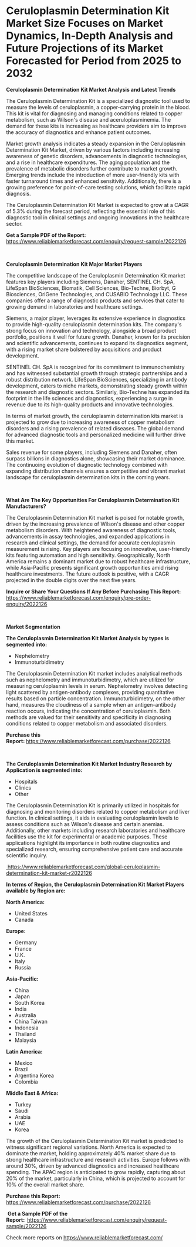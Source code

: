 <p><h1>Ceruloplasmin Determination Kit Market Size Focuses on Market Dynamics, In-Depth Analysis and Future Projections of its Market Forecasted for Period from 2025 to 2032</h1></p><p><strong>Ceruloplasmin Determination Kit Market Analysis and Latest Trends</strong></p>
<p><p>The Ceruloplasmin Determination Kit is a specialized diagnostic tool used to measure the levels of ceruloplasmin, a copper-carrying protein in the blood. This kit is vital for diagnosing and managing conditions related to copper metabolism, such as Wilson's disease and aceruloplasminemia. The demand for these kits is increasing as healthcare providers aim to improve the accuracy of diagnostics and enhance patient outcomes. </p><p>Market growth analysis indicates a steady expansion in the Ceruloplasmin Determination Kit Market, driven by various factors including increasing awareness of genetic disorders, advancements in diagnostic technologies, and a rise in healthcare expenditures. The aging population and the prevalence of metabolic disorders further contribute to market growth. Emerging trends include the introduction of more user-friendly kits with faster turnaround times and enhanced sensitivity. Additionally, there is a growing preference for point-of-care testing solutions, which facilitate rapid diagnosis. </p><p>The Ceruloplasmin Determination Kit Market is expected to grow at a CAGR of 5.3% during the forecast period, reflecting the essential role of this diagnostic tool in clinical settings and ongoing innovations in the healthcare sector.</p></p>
<p><strong>Get a Sample PDF of the Report:&nbsp;</strong> <a href="https://www.reliablemarketforecast.com/enquiry/request-sample/2022126?utm_campaign=3169&utm_medium=2&utm_source=Github&utm_content=ia&utm_term=29032025&utm_id=ceruloplasmin-determination-kit">https://www.reliablemarketforecast.com/enquiry/request-sample/2022126</a></p>
<p>&nbsp;</p>
<p><strong>Ceruloplasmin Determination Kit Major Market Players</strong></p>
<p><p>The competitive landscape of the Ceruloplasmin Determination Kit market features key players including Siemens, Danaher, SENTINEL CH. SpA, LifeSpan BioSciences, Biomatik, Cell Sciences, Bio-Techne, Biorbyt, G Biosciences, OriGene Technologies, and CUSABIO Technology LLC. These companies offer a range of diagnostic products and services that cater to growing demand in laboratories and healthcare settings.</p><p>Siemens, a major player, leverages its extensive experience in diagnostics to provide high-quality ceruloplasmin determination kits. The company's strong focus on innovation and technology, alongside a broad product portfolio, positions it well for future growth. Danaher, known for its precision and scientific advancements, continues to expand its diagnostics segment, with a rising market share bolstered by acquisitions and product development.</p><p>SENTINEL CH. SpA is recognized for its commitment to immunochemistry and has witnessed substantial growth through strategic partnerships and a robust distribution network. LifeSpan BioSciences, specializing in antibody development, caters to niche markets, demonstrating steady growth within the research and diagnostic sectors. Similarly, Bio-Techne has expanded its footprint in the life sciences and diagnostics, experiencing a surge in revenue due to its high-quality products and innovative technologies.</p><p>In terms of market growth, the ceruloplasmin determination kits market is projected to grow due to increasing awareness of copper metabolism disorders and a rising prevalence of related diseases. The global demand for advanced diagnostic tools and personalized medicine will further drive this market.</p><p>Sales revenue for some players, including Siemens and Danaher, often surpass billions in diagnostics alone, showcasing their market dominance. The continuoing evolution of diagnostic technology combined with expanding distribution channels ensures a competitive and vibrant market landscape for ceruloplasmin determination kits in the coming years.</p></p>
<p>&nbsp;</p>
<p><strong>What Are The Key Opportunities For Ceruloplasmin Determination Kit Manufacturers?</strong></p>
<p><p>The Ceruloplasmin Determination Kit market is poised for notable growth, driven by the increasing prevalence of Wilson's disease and other copper metabolism disorders. With heightened awareness of diagnostic tools, advancements in assay technologies, and expanded applications in research and clinical settings, the demand for accurate ceruloplasmin measurement is rising. Key players are focusing on innovative, user-friendly kits featuring automation and high sensitivity. Geographically, North America remains a dominant market due to robust healthcare infrastructure, while Asia-Pacific presents significant growth opportunities amid rising healthcare investments. The future outlook is positive, with a CAGR projected in the double digits over the next five years.</p></p>
<p><strong>Inquire or Share Your Questions If Any Before Purchasing This Report:</strong> <a href="https://www.reliablemarketforecast.com/enquiry/pre-order-enquiry/2022126?utm_campaign=3169&utm_medium=2&utm_source=Github&utm_content=ia&utm_term=29032025&utm_id=ceruloplasmin-determination-kit">https://www.reliablemarketforecast.com/enquiry/pre-order-enquiry/2022126</a></p>
<p>&nbsp;</p>
<p><strong>Market Segmentation</strong></p>
<p><strong>The Ceruloplasmin Determination Kit Market Analysis by types is segmented into:</strong></p>
<p><ul><li>Nephelometry</li><li>Immunoturbidimetry</li></ul></p>
<p><p>The Ceruloplasmin Determination Kit market includes analytical methods such as nephelometry and immunoturbidimetry, which are utilized for measuring ceruloplasmin levels in serum. Nephelometry involves detecting light scattered by antigen-antibody complexes, providing quantitative results based on particle concentration. Immunoturbidimetry, on the other hand, measures the cloudiness of a sample when an antigen-antibody reaction occurs, indicating the concentration of ceruloplasmin. Both methods are valued for their sensitivity and specificity in diagnosing conditions related to copper metabolism and associated disorders.</p></p>
<p><strong>Purchase this Report:&nbsp;</strong><a href="https://www.reliablemarketforecast.com/purchase/2022126?utm_campaign=3169&utm_medium=2&utm_source=Github&utm_content=ia&utm_term=29032025&utm_id=ceruloplasmin-determination-kit">https://www.reliablemarketforecast.com/purchase/2022126</a></p>
<p>&nbsp;</p>
<p><strong>The Ceruloplasmin Determination Kit Market Industry Research by Application is segmented into:</strong></p>
<p><ul><li>Hospitals</li><li>Clinics</li><li>Other</li></ul></p>
<p><p>The Ceruloplasmin Determination Kit is primarily utilized in hospitals for diagnosing and monitoring disorders related to copper metabolism and liver function. In clinical settings, it aids in evaluating ceruloplasmin levels to assess conditions such as Wilson's disease and certain anemias. Additionally, other markets including research laboratories and healthcare facilities use the kit for experimental or academic purposes. These applications highlight its importance in both routine diagnostics and specialized research, ensuring comprehensive patient care and accurate scientific inquiry.</p></p>
<p><a href="https://www.reliablemarketforecast.com/global-ceruloplasmin-determination-kit-market-r2022126?utm_campaign=3169&utm_medium=2&utm_source=Github&utm_content=ia&utm_term=29032025&utm_id=ceruloplasmin-determination-kit">&nbsp;https://www.reliablemarketforecast.com/global-ceruloplasmin-determination-kit-market-r2022126</a></p>
<p><strong>In terms of Region, the Ceruloplasmin Determination Kit Market Players available by Region are:</strong></p>
<p>
    <p> <strong> North America: </strong>
        <ul>
            <li>United States</li>
            <li>Canada</li>
        </ul>
        </p> 
    <p> <strong> Europe: </strong>
        <ul>
            <li>Germany</li>
            <li>France</li>
            <li>U.K.</li>
            <li>Italy</li>
            <li>Russia</li>
        </ul>
        </p> 
    <p> <strong> Asia-Pacific: </strong>
        <ul>
            <li>China</li>
            <li>Japan</li>
            <li>South Korea</li>
            <li>India</li>
            <li>Australia</li>
            <li>China Taiwan</li>
            <li>Indonesia</li>
            <li>Thailand</li>
            <li>Malaysia</li>
        </ul>
        </p> 
    <p> <strong> Latin America: </strong>
        <ul>
            <li>Mexico</li>
            <li>Brazil</li>
            <li>Argentina Korea</li>
            <li>Colombia</li>
        </ul>
        </p> 
    <p> <strong> Middle East & Africa: </strong>
        <ul>
            <li>Turkey</li>
            <li>Saudi</li>
            <li>Arabia</li>
            <li>UAE</li>
            <li>Korea</li>
        </ul>
    </p>
    </p>
<p><p>The growth of the Ceruloplasmin Determination Kit market is predicted to witness significant regional variations. North America is expected to dominate the market, holding approximately 40% market share due to strong healthcare infrastructure and research activities. Europe follows with around 30%, driven by advanced diagnostics and increased healthcare spending. The APAC region is anticipated to grow rapidly, capturing about 20% of the market, particularly in China, which is projected to account for 10% of the overall market share.</p></p>
<p><strong>Purchase this Report: </strong><a href="https://www.reliablemarketforecast.com/purchase/2022126?utm_campaign=3169&utm_medium=2&utm_source=Github&utm_content=ia&utm_term=29032025&utm_id=ceruloplasmin-determination-kit">https://www.reliablemarketforecast.com/purchase/2022126</a></p>
<p>&nbsp;<strong>Get a Sample PDF of the Report:&nbsp;&nbsp;</strong><a href="https://www.reliablemarketforecast.com/enquiry/request-sample/2022126?utm_campaign=3169&utm_medium=2&utm_source=Github&utm_content=ia&utm_term=29032025&utm_id=ceruloplasmin-determination-kit">https://www.reliablemarketforecast.com/enquiry/request-sample/2022126</a></p>
<p><strong></strong></p>
<p>Check more reports on <a href="https://www.reliablemarketforecast.com/?utm_campaign=3169&utm_medium=2&utm_source=Github&utm_content=ia&utm_term=29032025&utm_id=ceruloplasmin-determination-kit">https://www.reliablemarketforecast.com/</a></p>